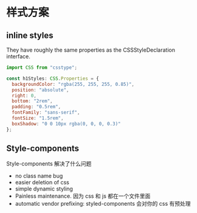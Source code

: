 # 样式方案

## inline styles

They have roughly the same properties as the CSSStyleDeclaration interface.

```js
import CSS from "csstype";

const h1Styles: CSS.Properties = {
  backgroundColor: "rgba(255, 255, 255, 0.85)",
  position: "absolute",
  right: 0,
  bottom: "2rem",
  padding: "0.5rem",
  fontFamily: "sans-serif",
  fontSize: "1.5rem",
  boxShadow: "0 0 10px rgba(0, 0, 0, 0.3)"
};
```

## Style-components

Style-components 解决了什么问题

- no class name bug
- easier deletion of css
- simple dynamic styling
- Painless maintenance. 因为 css 和 js 都在一个文件里面
- automatic vendor prefixing: styled-components 会对你的 css 有预处理
